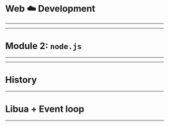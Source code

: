 # Web ☁️ Development
---

---

# Module 2: `node.js`
---

---

# History

---

# Libua + Event loop

---
